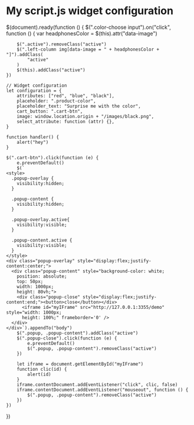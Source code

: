 # My script.js widget configuration 

$(document).ready(function () {
	$(".color-choose input").on("click", function () {
		var headphonesColor = $(this).attr("data-image")

		$(".active").removeClass("active")
		$(".left-column img[data-image = " + headphonesColor + "]").addClass(
			"active"
		)
		$(this).addClass("active")
	})

	// Widget configuration
	let configuration = {
		attributes: ["red", "blue", "black"],
		placeholder: ".product-color",
		placeholder_text: "Surprise me with the color",
		cart_button: ".cart-btn",
		image: window.location.origin + "/images/black.png",
		select_attribute: function (attr) {},
	}

	function handler() {
		alert("hey")
	}

	$(".cart-btn").click(function (e) {
		e.preventDefault()
		$(`
    <style> 
      .popup-overlay {
        visibility:hidden;
      }
      
      .popup-content {
        visibility:hidden;
      }

      .popup-overlay.active{
        visibility:visible;
      }
        
      .popup-content.active {
        visibility:visible;
      }
    </style>
    <div class="popup-overlay" style="display:flex;justify-content:center;">
      <div class="popup-content" style="background-color: white;
        position: absolute;
        top: 50px;
        width: 1000px;
        height: 80vh;">
        <div class="popup-close" style="display:flex;justify-content:end;"><button>close</button></div>
          <iframe id="myIFrame" src="http://127.0.0.1:3355/demo" style="width: 1000px;
          height: 100%;" frameborder='0' /> 
      </div>
    </div>`).appendTo("body")
		$(".popup, .popup-content").addClass("active")
		$(".popup-close").click(function (e) {
			e.preventDefault()
			$(".popup, .popup-content").removeClass("active")
		})

		let iframe = document.getElementById("myIFrame")
		function clic(id) {
			alert(id)
		}
		iframe.contentDocument.addEventListener("click", clic, false)
		iframe.contentDocument.addEventListener("mouseout", function () {
			$(".popup, .popup-content").removeClass("active")
		})
	})
})

